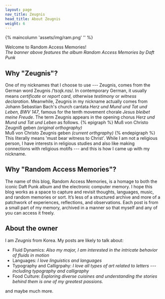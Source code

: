 ```yaml
---
layout: page
nav_title: Zeugnis
head_title: About Zeugnis
weight: 6
---
```

{% maincolumn 'assets/img/ram.png' '' %}
<div class="index-title">Welcome to Random Access Memories!</div>
<body><em>The banner above features the album Random Access Memories by Daft Punk</em></body>

## Why "Zeugnis"?

One of my nicknames that I choose to use --- Zeugnis, comes from the German word Zeugnis /ˈtsɔɪ̯k.nɪs/. In contemporary German, it usually means <em>certificate</em> or *report card*, otherwise *testimony* or *witness declaration*. Meanwhile, Zeugnis in my nickname actually comes from Johann Sebastian Bach's church cantata *Herz und Mund und Tat und Leben, BWV 147*, famous for the tenth movement chorale *Jesus bleibet meine Freude*. The term Zeugnis appears in the opening chorus *Herz und Mund und Tat und Leben* as follows.
{% epigraph %}
Muß von Christo Zeugniß geben *(original orthography)*  
Muß von Christo Zeugnis geben *(current orthgraphy)*
{% endepigraph %}
This literally means 'must bear witness to Christ'. While I am not a religious person, I have interests in religious studies and also like making connections with religious motifs --- and this is how I came up with my nickname. 

## Why "Random Access Memories"?

The name of this blog, Random Access Memories, is a homage to both the iconic Daft Punk album and the electronic computer memory. I hope this blog works as a space to capture and revisit thoughts, languages, music, and random memories or sort. It’s less of a structured archive and more of a patchwork of experiences, reflections, and observations. Each post is from a small part of my memory, archived in a manner so that myself and any of you can access it freely. 

## About the owner
I am *Zeugnis* from Korea. My posts are likely to talk about:

- Fluid Dynamics: *Also my major, I am interested in the intricate behavior of fluids in motion*
- Languages: *I love linguistics and languages*
- Typography and Calligrpahy: *I love all types of art related to letters --- including typography and calligraphy*
- Food Culture: *Exploring diverse cuisines and understanding the stories behind them is one of my greatest passions.*

and maybe much more.

<style>
    .feature {
        width: 80%;
    }
</style>